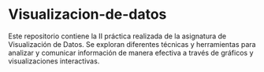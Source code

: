 # Visualizacion-de-datos
Este repositorio contiene la II práctica realizada de la asignatura de Visualización de Datos. Se exploran diferentes técnicas y herramientas para analizar y comunicar información de manera efectiva a través de gráficos y visualizaciones interactivas.
